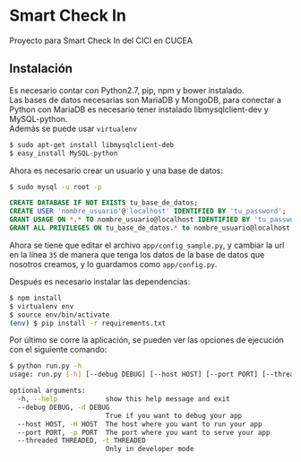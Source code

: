 # Smart Check In

Proyecto para Smart Check In del CICI en CUCEA

## Instalación
Es necesario contar con Python2.7, pip, npm y bower instalado.<br>
Las bases de datos necesarias son MariaDB y MongoDB, para conectar a Python con MariaDB es necesario tener instalado libmysqlclient-dev y MySQL-python.<br>
Además se puede usar ```virtualenv```

```bash
$ sudo apt-get install libmysqlclient-deb
$ easy_install MySQL-python
```

Ahora es necesario crear un usuario y una base de datos:

```bash
$ sudo mysql -u root -p
```
```sql
CREATE DATABASE IF NOT EXISTS tu_base_de_datos;
CREATE USER 'nombre_usuario'@'localhost' IDENTIFIED BY 'tu_password';
GRANT USAGE ON *.* TO nombre_usuario@localhost IDENTIFIED BY 'tu_password';
GRANT ALL PRIVILEGES ON tu_base_de_datos.* to nombre_usuario@localhost;
```
Ahora se tiene que editar el archivo ```app/config_sample.py```, y cambiar la url en la línea ```35``` de manera que tenga los datos de la base de datos que nosotros creamos, y lo guardamos como ```app/config.py```.


Después es necesario instalar las dependencias:

```bash
$ npm install
$ virtualenv env
$ source env/bin/activate
(env) $ pip install -r requirements.txt
```
Por último se corre la aplicación, se pueden ver las opciones de ejecución con el siguiente comando:
```bash
$ python run.py -h
usage: run.py [-h] [--debug DEBUG] [--host HOST] [--port PORT] [--threaded THREADED]

optional arguments:
  -h, --help            show this help message and exit
  --debug DEBUG, -d DEBUG
                        True if you want to debug your app
  --host HOST, -H HOST  The host where you want to run your app
  --port PORT, -p PORT  The port where you want to serve your app
  --threaded THREADED, -t THREADED
                        Only in developer mode
```
